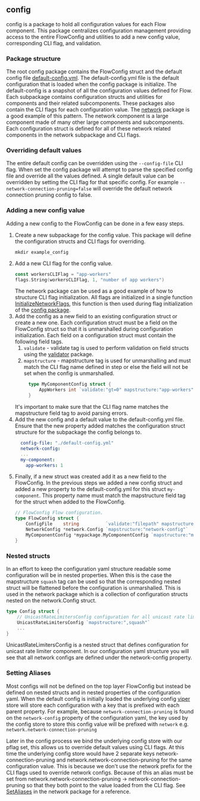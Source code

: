 ## config 
config is a package to hold all configuration values for each Flow component. This package centralizes configuration management providing access 
to the entire FlowConfig and utilities to add a new config value, corresponding CLI flag, and validation.

### Package structure
The root config package contains the FlowConfig struct and the default config file [default-config.yml](https://github.com/onflow/flow-go/blob/master/config/default-config.yml). The default-config.yml file is the default configuration that is loaded when the config package is initialize.
The default-config is a snapshot of all the configuration values defined for Flow.
Each subpackage contains configuration structs and utilities for components and their related subcomponents. These packages also contain the CLI flags for each configuration value. The [network](https://github.com/onflow/flow-go/tree/master/config/network) package
is a good example of this pattern. The network component is a large component made of many other large components and subcomponents. Each configuration 
struct is defined for all of these network related components in the network subpackage and CLI flags. 

### Overriding default values
The entire default config can be overridden using the `--config-file` CLI flag. When set the config package will attempt to parse the specified config file and override all the values 
defined. A single default value can be overridden by setting the CLI flag for that specific config. For example `--network-connection-pruning=false` will override the default network connection pruning 
config to false.

### Adding a new config value
Adding a new config to the FlowConfig can be done in a few easy steps.

1. Create a new subpackage for the config value. This package will define the configuration structs and CLI flags for overriding.
    ```shell
    mkdir example_config 
    ```
2. Add a new CLI flag for the config value. 
    ```go
    const workersCLIFlag = "app-workers"
    flags.String(workersCLIFlag, 1, "number of app workers")
    ```
    The network package can be used as a good example of how to structure CLI flag initialization. All flags are initialized in a single function [InitializeNetworkFlags](https://github.com/onflow/flow-go/blob/master/config/network/flags.go#L80), this function is then used during flag initialization 
    of the [config package](https://github.com/onflow/flow-go/blob/master/config/base_flags.go#L22).
3. Add the config as a new field to an existing configuration struct or create a new one. Each configuration struct must be a field on the FlowConfig struct so that it is unmarshalled during configuration initialization.
    Each field on a configuration struct must contain the following field tags.
   1. `validate` - validate tag is used to perform validation on field structs using the [validator](https://github.com/go-playground/validator) package.
   2. `mapstructure` - mapstructure tag is used for unmarshalling and must match the CLI flag name defined in step or else the field will not be set when the config is unmarshalled.
   ```go
        type MyComponentConfig struct {
            AppWorkers int `validate:"gt=0" mapstructure:"app-workers"`
        }
    ```
   It's important to make sure that the CLI flag name matches the mapstructure field tag to avoid parsing errors.
4. Add the new config and a default value to the default-config.yml file. Ensure that the new property added matches the configuration struct structure for the subpackage the config belongs to.
    ```yaml
      config-file: "./default-config.yml"
      network-config:
      ...
      my-component:
        app-workers: 1
    ```
5. Finally, if a new struct was created add it as a new field to the FlowConfig. In the previous steps we added a new config struct and added a new property to the default-config.yml for this struct `my-component`. This property name
    must match the mapstructure field tag for the struct when added to the FlowConfig.
    ```go
    // FlowConfig Flow configuration.
    type FlowConfig struct {
        ConfigFile    string          `validate:"filepath" mapstructure:"config-file"`
        NetworkConfig *network.Config `mapstructure:"network-config"`
        MyComponentConfig *mypackage.MyComponentConfig `mapstructure:"my-component"`
    }
    ```

### Nested structs
In an effort to keep the configuration yaml structure readable some configuration will be in nested properties. When this is the case the mapstructure `squash` tag can be used so that the corresponding nested struct will be 
flattened before the configuration is unmarshalled. This is used in the network package which is a collection of configuration structs nested on the network.Config struct. 
```go
type Config struct {
    // UnicastRateLimitersConfig configuration for all unicast rate limiters.
    UnicastRateLimitersConfig `mapstructure:",squash"`
    ...
}
```
UnicastRateLimitersConfig is a nested struct that defines configuration for unicast rate limiter component. In our configuration yaml structure you will see that all network configs are defined under the network-config property.

### Setting Aliases
Most configs will not be defined on the top layer FlowConfig but instead be defined on nested structs and in nested properties of the configuration yaml. When the default config is initially loaded the underlying config [viper](https://github.com/spf13/viper) store will store 
each configuration with a key that is prefixed with each parent property. For example, because `network-connection-pruning` is found on the `network-config` property of the configuration yaml, the key used by the config store to 
store this config value will be prefixed with `network` e.g.
```network.network-connection-pruning```

Later in the config process we bind the underlying config store with our pflag set, this allows us to override default values using CLI flags.
At this time the underlying config store would have 2 separate keys network-connection-pruning and network.network-connection-pruning for the same configuration value. This is because we don't use the network prefix for the CLI flags
used to override network configs. Because of this an alias must be set from network.network-connection-pruning -> network-connection-pruning so that they both point to the value loaded from the CLI flag. See [SetAliases](https://github.com/onflow/flow-go/blob/master/config/network/config.go#L84) in the network package for a reference. 

